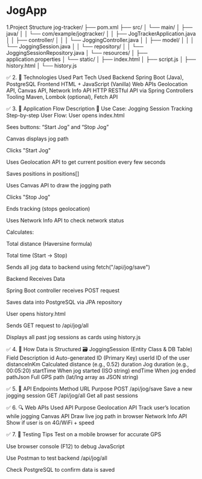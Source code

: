 # JogApp
1.Project Structure
jog-tracker/
├── pom.xml
├── src/
│   └── main/
│       ├── java/
│       │   └── com/example/jogtracker/
│       │       ├── JogTrackerApplication.java
│       │       ├── controller/
│       │       │   └── JoggingController.java
│       │       ├── model/
│       │       │   └── JoggingSession.java
│       │       └── repository/
│       │           └── JoggingSessionRepository.java
│       └── resources/
│           ├── application.properties
│           └── static/
│               ├── index.html
│               ├── script.js
│               ├── history.html
│               └── history.js


✅ 2. 🔧 Technologies Used
Part	Tech Used
Backend	Spring Boot (Java), PostgreSQL
Frontend	HTML + JavaScript (Vanilla)
Web APIs	Geolocation API, Canvas API, Network Info API
HTTP	RESTful API via Spring Controllers
Tooling	Maven, Lombok (optional), Fetch API

✅ 3. 🔄 Application Flow Description
🎽 Use Case: Jogging Session Tracking
Step-by-step User Flow:
User opens index.html

Sees buttons: “Start Jog” and “Stop Jog”

Canvas displays jog path

Clicks "Start Jog"

Uses Geolocation API to get current position every few seconds

Saves positions in positions[]

Uses Canvas API to draw the jogging path

Clicks "Stop Jog"

Ends tracking (stops geolocation)

Uses Network Info API to check network status

Calculates:

Total distance (Haversine formula)

Total time (Start → Stop)

Sends all jog data to backend using fetch("/api/jog/save")

Backend Receives Data

Spring Boot controller receives POST request

Saves data into PostgreSQL via JPA repository

User opens history.html

Sends GET request to /api/jog/all

Displays all past jog sessions as cards using history.js

✅ 4. 🧠 How Data is Structured
🗃 JoggingSession (Entity Class & DB Table)
Field	Description
id	Auto-generated ID (Primary Key)
userId	ID of the user
distanceInKm	Calculated distance (e.g., 0.52)
duration	Jog duration (e.g., 00:05:20)
startTime	When jog started (ISO string)
endTime	When jog ended
pathJson	Full GPS path (lat/lng array as JSON string)

✅ 5. 🔌 API Endpoints
Method	URL	Purpose
POST	/api/jog/save	Save a new jogging session
GET	/api/jog/all	Get all past sessions

✅ 6. 🔍 Web APIs Used
API	Purpose
Geolocation API	Track user’s location while jogging
Canvas API	Draw live jog path in browser
Network Info API	Show if user is on 4G/WiFi + speed

✅ 7. 🧪 Testing Tips
Test on a mobile browser for accurate GPS

Use browser console (F12) to debug JavaScript

Use Postman to test backend /api/jog/all

Check PostgreSQL to confirm data is saved

